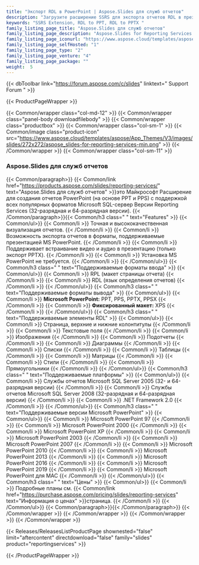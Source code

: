 ```yaml
---
title: "Экспорт RDL в PowerPoint | Aspose.Slides для служб отчетов"
description: "Загрузите расширение SSRS для экспорта отчетов RDL в презентации. Он поддерживает полную спецификацию RDL, и с помощью этого расширения можно настраивать существующие отчеты."
keywords: "SSRS Extension, RDL to PPT, RDL to PPTX "
family_listing_page_title: "Aspose.Slides для служб отчетов"
family_listing_page_description: "Aspose.Slides for Reporting Services — единственное решение на рынке, позволяющее создавать презентации в собственных форматах PowerPoint из служб отчетов Microsoft SQL Server."
family_listing_page_iconurl: "https://www.aspose.cloud/templates/aspose/App_Themes/V3/images/slides/272x272/aspose_slides-for-reporting-services-min.png"
family_listing_page_selfHosted: "1"
family_listing_page_type: "2"
family_listing_page_venture: "4"
family_listing_page_package: ""
weight:  5
---
```


{{< dbToolbar link="https://forum.aspose.com/c/slides" linktext=" Support Forum " >}}


{{< ProductPageWrapper >}}

<!-- ReleasesListProductPage-->
  <!--  {{< Releases/ReleasesListProductPage shownested="false"  limit="beforecontent" directdownload="false" family="slides" product="reportingservices" >}} -->
<!-- /ReleasesListProductPage-->

<!-- ProductPageContent-->
{{< Common/wrapper class="col-md-12" >}}
    {{< Common/wrapper class="panel-body downloadfilebody" >}}
        {{< Common/wrapper class="productbox" >}}
            {{< Common/wrapper class="col-sm-1" >}}
                {{< Common/image class="product-icon" src="https://www.aspose.cloud/templates/aspose/App_Themes/V3/images/slides/272x272/aspose_slides-for-reporting-services-min.png"  >}}
            {{< /Common/wrapper >}}
            {{< Common/wrapper class="col-sm-11" >}}
                <h3 class="product-title">Aspose.Slides для служб отчетов</h3>
                {{< Common/paragraph>}}
{{< Common/link href="https://products.aspose.com/slides/reporting-services/" text="Aspose.Slides для служб отчетов"  >}}это Майкрософт
                    Расширение для создания отчетов PowerPoint (на основе PPT и PPS) с поддержкой всех популярных форматов Microsoft
                    SQL-сервер
                    Версии Reporting Services (32-разрядная и 64-разрядная версии).
                    {{< /Common/paragraph>}}{{< Common/h3 class=" " text="Features"  >}}
                     {{< Common/ul>}} 
                           {{< Common/li >}} Точная и высококачественная визуализация отчетов. {{< /Common/li >}}
                           {{< Common/li >}} Возможность экспорта отчетов в форматы, поддерживаемые презентацией MS PowerPoint. {{< /Common/li >}}
                           {{< Common/li >}} Поддерживает встраивание видео и аудио в презентацию (только экспорт PPTX). {{< /Common/li >}}
                           {{< Common/li >}} Установка MS PowerPoint не требуется. {{< /Common/li >}}
                     {{< /Common/ul>}}
                    {{< Common/h3 class=" " text="Поддерживаемые форматы ввода"  >}}
                     {{< Common/ul>}} 
                           {{< Common/li >}} RPL (макет страницы отчета) {{< /Common/li >}}
                           {{< Common/li >}} RDL (язык определения отчетов) {{< /Common/li >}}
                     {{< /Common/ul>}}
                    {{< Common/h3 class=" " text="Поддерживаемые форматы вывода"  >}}
                     {{< Common/ul>}} 
                           {{< Common/li >}} <strong>Microsoft PowerPoint:</strong> PPT, PPS, PPTX, PPSX {{< /Common/li >}}
                           {{< Common/li >}} <strong>Фиксированный макет:</strong> XPS {{< /Common/li >}}
                     {{< /Common/ul>}}
                    {{< Common/h3 class=" " text="Поддерживаемые элементы RDL"  >}}
                     {{< Common/ul>}} 
                           {{< Common/li >}} Страница, верхние и нижние колонтитулы {{< /Common/li >}}
                           {{< Common/li >}} Текстовые поля {{< /Common/li >}}
                           {{< Common/li >}} Изображения {{< /Common/li >}}
                           {{< Common/li >}} Подотчеты {{< /Common/li >}}
                           {{< Common/li >}} Диаграммы {{< /Common/li >}}
                           {{< Common/li >}} Списки {{< /Common/li >}}
                           {{< Common/li >}} Таблицы {{< /Common/li >}}
                           {{< Common/li >}} Матрицы {{< /Common/li >}}
                           {{< Common/li >}} Стили {{< /Common/li >}}
                           {{< Common/li >}} Прямоугольники {{< /Common/li >}}
                     {{< /Common/ul>}}
                    {{< Common/h3 class=" " text="Поддерживаемые платформы"  >}}
                     {{< Common/ul>}} 
                           {{< Common/li >}} Службы отчетов Microsoft SQL Server 2005 (32- и 64-разрядная версии) {{< /Common/li >}}
                           {{< Common/li >}} Службы отчетов Microsoft SQL Server 2008 (32-разрядная и 64-разрядная версии) {{< /Common/li >}}
                           {{< Common/li >}} .NET Framework 2.0 {{< /Common/li >}}
                     {{< /Common/ul>}}
                    {{< Common/h3 class=" " text="Поддерживаемые версии Microsoft PowerPoint"  >}}
                     {{< Common/ul>}} 
                           {{< Common/li >}} Microsoft PowerPoint 97 {{< /Common/li >}}
                           {{< Common/li >}} Microsoft PowerPoint 2000 {{< /Common/li >}}
                           {{< Common/li >}} Microsoft PowerPoint XP {{< /Common/li >}}
                           {{< Common/li >}} Microsoft PowerPoint 2003 {{< /Common/li >}}
                           {{< Common/li >}} Microsoft PowerPoint 2007 {{< /Common/li >}}
                           {{< Common/li >}} Microsoft PowerPoint 2010 {{< /Common/li >}}
                           {{< Common/li >}} Microsoft PowerPoint 2013 {{< /Common/li >}}
                           {{< Common/li >}} Microsoft PowerPoint 2016 {{< /Common/li >}}
                           {{< Common/li >}} Microsoft PowerPoint 2019 {{< /Common/li >}}
                           {{< Common/li >}} Microsoft PowerPoint для MAC {{< /Common/li >}}
                     {{< /Common/ul>}}
                    {{< Common/h3 class=" " text="Цены"  >}}
                     {{< Common/ul>}} 
                           {{< Common/li >}} Подробные планы см.
{{< Common/link href="https://purchase.aspose.com/pricing/slides/reporting-services" text="Информация о ценах"  >}}страница. {{< /Common/li >}}
                     {{< /Common/ul>}}
                {{< Common/paragraph>}}{{< /Common/paragraph>}}
            {{< /Common/wrapper >}}
        {{< /Common/wrapper >}}
    {{< /Common/wrapper >}}
{{< /Common/wrapper >}}

<!-- /ProductPageContent-->



<!-- ReleasesListProductPage-->
   {{< Releases/ReleasesListProductPage shownested="false"  limit="aftercontent" directdownload="false" family="slides" product="reportingservices" >}}
<!-- /ReleasesListProductPage-->

{{< /ProductPageWrapper >}}


